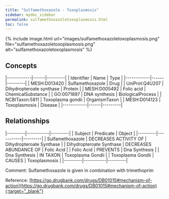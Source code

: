 ```yaml
---
title: "Sulfamethoxazole - Toxoplasmosis"
sidebar: mydoc_sidebar
permalink: sulfamethoxazoletoxoplasmosis.html
toc: false 
---
```


{% include image.html url="images/sulfamethoxazoletoxoplasmosis.png" file="sulfamethoxazoletoxoplasmosis.png" alt="sulfamethoxazoletoxoplasmosis" %}

## Concepts

|------------|------|---------|
| Identifier | Name | Type    |
|------------|------|---------|
| MESH:D013420 | Sulfamethoxazole | Drug |
| UniProt:Q4U207 | Dihydropteroate synthase | Protein |
| MESH:D005492 | Folic acid | ChemicalSubstance |
| GO:0071897 | DNA synthesis | BiologicalProcess |
| NCBITaxon:5811 | Toxoplasma gondii | OrganismTaxon |
| MESH:D014123 | Toxoplasmosis | Disease |
|------------|------|---------|

## Relationships

|---------|-----------|---------|
| Subject | Predicate | Object  |
|---------|-----------|---------|
| Sulfamethoxazole | DECREASES ACTIVITY OF | Dihydropteroate Synthase |
| Dihydropteroate Synthase | DECREASES ABUNDANCE OF | Folic Acid |
| Folic Acid | PREVENTS | Dna Synthesis |
| Dna Synthesis | IN TAXON | Toxoplasma Gondii |
| Toxoplasma Gondii | CAUSES | Toxoplasmosis |
|---------|-----------|---------|

Comment: Sulfamethoxazole is given in combination with trimethoprim

Reference: [https://go.drugbank.com/drugs/DB01015#mechanism-of-action](https://go.drugbank.com/drugs/DB01015#mechanism-of-action){:target="_blank"}